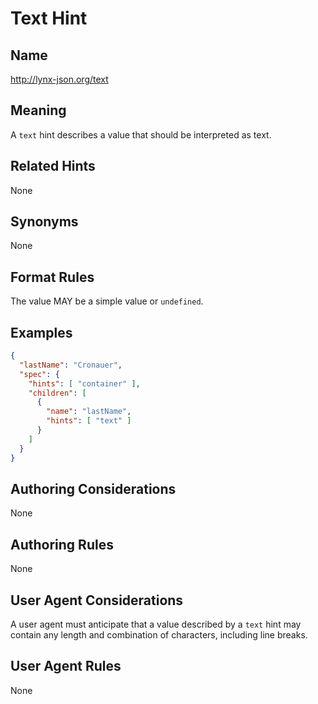 # Text Hint

## Name

http://lynx-json.org/text

## Meaning

A `text` hint describes a value that should be interpreted as text.

## Related Hints

None

## Synonyms

None

## Format Rules

The value MAY be a simple value or `undefined`.

## Examples

```json
{
  "lastName": "Cronauer",
  "spec": {
    "hints": [ "container" ],
    "children": [
      {
        "name": "lastName",
        "hints": [ "text" ]
      }
    ]
  }
}
```

## Authoring Considerations

None

## Authoring Rules

None

## User Agent Considerations

A user agent must anticipate that a value described by a `text` hint may contain any length and combination of characters, including line breaks.

## User Agent Rules

None
